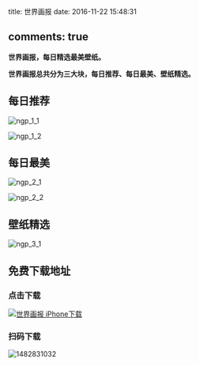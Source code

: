 title: 世界画报
date: 2016-11-22 15:48:31

comments: true
---

**世界画报，每日精选最美壁纸。**

**世界画报总共分为三大块，每日推荐、每日最美、壁纸精选。**

## 每日推荐


![ngp_1_1](/images/2016-12-27-ngp_1_1.png)

![ngp_1_2](/images/2016-12-27-ngp_1_2.png)


## 每日最美


![ngp_2_1](/images/2016-12-27-ngp_2_1.png)

![ngp_2_2](/images/2016-12-27-ngp_2_2.png)


## 壁纸精选


![ngp_3_1](/images/2016-12-27-ngp_3_1.png)


## 免费下载地址


### 点击下载

[![世界画报 iPhone下载](/images/2016-11-22-NGP-iPhone-Download.png)](https://itunes.apple.com/us/app/guo-jia-de-li-hua-bao/id1178885979?l=zh&ls=1&mt=8)

### 扫码下载

![1482831032](/images/2016-12-27-1482831032.png)








